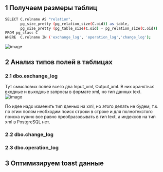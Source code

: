 ## 1 Получаем размеры таблиц 
```bash
SELECT C.relname AS "relation",
       pg_size_pretty (pg_relation_size(C.oid)) as table,
       pg_size_pretty (pg_table_size(C.oid) - pg_relation_size(C.oid)) as TOASTtable
FROM pg_class C
WHERE  C.relname IN ('exchange_log', 'operation_log','change_log');
```
![image](https://github.com/user-attachments/assets/024dc2ac-6cd2-4c7b-8204-7e5d6c64d0ae)

## 2 Анализ типов полей в таблицах
### 2.1 dbo.exchange_log 
Тут смысловых полей всего два Input_xml, Output_xml. В них храняться входные и выходные запросы в формате xml, но тип данных text.
![image](https://github.com/user-attachments/assets/fa70789a-2e1d-4f74-9b1e-7f372b4ef77e)

По идее надо изменить тип данных на xml, но этого делать не будем, т.к. по этим полям необходим поиск строки в строке и для полнотекстого поиска нужно все равно преобразовывать в тип text, а индексов на тип xml в PostgreSQL нет.
### 2.2 dbo.change_log

### 2.3 dbo.operation_log


## 3 Оптимизируем toast данные








